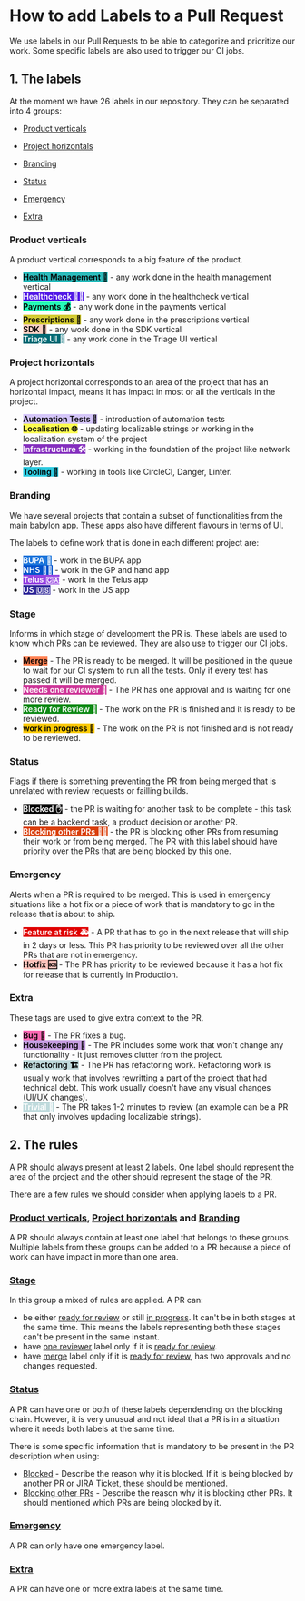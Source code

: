 # How to add Labels to a Pull Request


We use labels in our Pull Requests to be able to categorize and prioritize our work. Some specific labels are also used to trigger our CI jobs.


## 1. The labels

At the moment we have 26 labels in our repository. They can be separated into 4 groups:

- [Product verticals](#product-verticals)

- [Project horizontals](#project-horizontals)

- [Branding](#branding)

- [Status](#status)

- [Emergency](#emergency)

- [Extra](#extra)


### <a name="product-verticals"></a>Product verticals
A product vertical corresponds to a big feature of the product. 

- <span style="background-color:#2BBBBB; color:black; font-weight:600">Health Management 🍄</span> - any work done in the health management vertical
- <span style="background-color:#5319e7; color:white; font-weight:600">Healthcheck 👩‍⚕️</span> - any work done in the healthcheck vertical
- <span style="background-color:#25fcb8; color:black; font-weight:600">Payments 💰</span> - any work done in the payments vertical
- <span style="background-color:#d3cb34; color:black; font-weight:600">Prescriptions 💊</span> - any work done in the prescriptions vertical
- <span style="background-color:#f9d0c4; color:black; font-weight:600">SDK 💸</span> - any work done in the SDK vertical
- <span style="background-color:#006b75; color:white; font-weight:600">Triage UI 🏥</span> - any work done in the Triage UI vertical

### <a name="project-horizontals"></a>Project horizontals
A project horizontal corresponds to an area of the project that has an horizontal impact, means it has impact in most or all the verticals in the project.

- <span style="background-color:#d4c5f9; color:black; font-weight:600">Automation Tests 🤖</span> - introduction of automation tests
- <span style="background-color:#fcfc50; color:black; font-weight:600">Localisation 🌐</span> - updating localizable strings or working in the localization system of the project
- <span style="background-color:#8631bf; color:white; font-weight:600">Infrastructure 🛠</span> - working in the foundation of the project like network layer.
- <span style="background-color:#2fcbe0; color:black; font-weight:600">Tooling 🔨</span> - working in tools like CircleCI, Danger, Linter.

### <a name="branding"></a>Branding
We have several projects that contain a subset of functionalities from the main babylon app. These apps also have different flavours in terms of UI. 

The labels to define work that is done in each different project are:

- <span style="background-color:#1d76db; color:white; font-weight:600">BUPA 🤕</span> - work in the BUPA app
- <span style="background-color:#0052cc; color:white; font-weight:600">NHS 👩‍⚕️</span> - work in the GP and hand app
- <span style="background-color:#9746e2; color:white; font-weight:600">Telus 🇨🇦</span> - work in the Telus app
- <span style="background-color:#2f2799; color:white; font-weight:600">US 🇺🇸</span> - work in the US app

### <a name="stage"></a>Stage
Informs in which stage of development the PR is. These labels are used to know which PRs can be reviewed. They are also use to trigger our CI jobs.

- <a name="merge"></a><span style="background-color:#FF7F50; color:black; font-weight:600">Merge</span> - The PR is ready to be merged. It will be positioned in the queue to wait for our CI system to run all the tests. Only if every test has passed it will be merged.
- <a name="needs_reviewer"></a><span style="background-color:#ce3799; color:white; font-weight:600">Needs one reviewer 🙏</span> - The PR has one approval and is waiting for one more review.
- <a name="ready_review"></a><span style="background-color:#0e8a16; color:white; font-weight:600">Ready for Review 🚀</span> - The work on the PR is finished and it is ready to be reviewed.
- <a name="in_progress"></a><span style="background-color:#fbca04; color:black; font-weight:600">work in progress 🚧</span> - The work on the PR is not finished and is not ready to be reviewed.

### <a name="status"></a>Status
Flags if there is something preventing the PR from being merged that is unrelated with review requests or failling builds.

- <a name="blocked"></a><span style="background-color:#000000; color:white; font-weight:600">Blocked ✋</span> - the PR is waiting for another task to be complete - this task can be a backend task, a product decision or another PR.
- <a name="blocking"></a><span style="background-color:#d93f0b; color:white; font-weight:600">Blocking other PRs 🙅‍♀️</span> - the PR is blocking other PRs from resuming their work or from being merged. The PR with this label should have priority over the PRs that are being blocked by this one.

### <a name="emergency"></a>Emergency
Alerts when a PR is required to be merged. This is used in emergency situations like a hot fix or a piece of work that is mandatory to go in the release that is about to ship.

- <span style="background-color:#e00000; color:white; font-weight:600">Feature at risk 🚑</span> - A PR that has to go in the next release that will ship in 2 days or less. This PR has priority to be reviewed over all the other PRs that are not in emergency.
- <span style="background-color:#fcc1ba; color:black; font-weight:600">Hotfix 🆘</span> - The PR has priority to be reviewed because it has a hot fix for release that is currently in Production.

### <a name="extra"></a>Extra
These tags are used to give extra context to the PR.

- <span style="background-color:#ff69b4; color:black; font-weight:600">Bug 🐛</span> - The PR fixes a bug.
- <span style="background-color:#c79ee2; color:black; font-weight:600">Housekeeping 🏡</span> - The PR includes some work that won't change any functionality - it just removes clutter from the project.
- <span style="background-color:#bfdadc; color:black; font-weight:600">Refactoring 🏗️</span> - The PR has refactoring work. Refactoring work is usually work that involves rewritting a part of the project that had technical debt. This work usually doesn't have any visual changes (UI/UX changes).
- <span style="background-color:#bfdadc; color:white; font-weight:600">Trivial 👶</span> - The PR takes 1-2 minutes to review (an example can be a PR that only involves updading localizable strings).

## 2. The rules

A PR should always present at least 2 labels. One label should represent the area of the project and the other should represent the stage of the PR.

There are a few rules we should consider when applying labels to a PR.


### [**Product verticals**](#product-verticals), [**Project horizontals**](#project-horizontals) and [**Branding**](#branding)

A PR should always contain at least one label that belongs to these groups. Multiple labels from these groups can be added to a PR because a piece of work can have impact in more than one area.

### [**Stage**](#stage)

In this group a mixed of rules are applied. 
A PR can:

- be either [ready for review](#ready_review) or still [in progress](#in_progress). It can't be in both stages at the same time. This means the labels representing both these stages can't be present in the same instant.
- have [one reviewer](#needs_reviewer) label only if it is [ready for review](#ready_review).
- have [merge](#merge) label only if it is [ready for review](#ready_review), has two approvals and no changes requested.

### [**Status**](#status)

A PR can have one or both of these labels dependending on the blocking chain. However, it is very unusual and not ideal that a PR is in a situation where it needs both labels at the same time.

There is some specific information that is mandatory to be present in the PR description when using:

- [Blocked](#blocked) - Describe the reason why it is blocked. If it is being blocked by another PR or JIRA Ticket, these should be mentioned.
- [Blocking other PRs](#blocking) - Describe the reason why it is blocking other PRs. It should mentioned which PRs are being blocked by it.

### [**Emergency**](#emergency)

A PR can only have one emergency label.

### [**Extra**](#extra)

A PR can have one or more extra labels at the same time.


